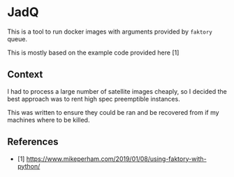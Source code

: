 # JadQ

This is a tool to run docker images with arguments provided by `faktory`
queue.

This is mostly based on the example code provided here [1]

## Context

I had to process a large number of satellite images cheaply, so I decided
the best approach was to rent high spec preemptible instances.

This was written to ensure they could be ran and be recovered from if my
machines where to be killed.

## References

* [1] https://www.mikeperham.com/2019/01/08/using-faktory-with-python/
